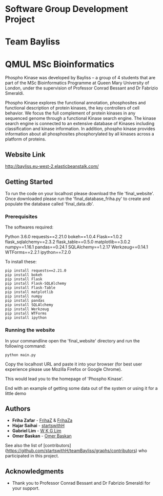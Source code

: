 
# Software Group Development Project
# Team Bayliss 
# QMUL MSc Bioinformatics

Phospho Kinase was developed by Bayliss – a group of 4 students that are part of the MSc Bioinformatics Programme at Queen Mary University of London, under the supervision of Professor Conrad Bessant and Dr Fabrizio Smeraldi.

Phospho Kinase explores the functional annotation, phosphosites and functional description of protein kinases, the key controllers of cell behavior. We focus the full complement of protein kinases in any sequenced genome through a functional Kinase search engine. The kinase search engine is connected to an extensive database of Kinases including classification and kinase information. In addition, phospho kinase provides information about all phosphosites phosphorylated by all kinases across a platform of proteins. 


## Website Link

http://bayliss.eu-west-2.elasticbeanstalk.com/ 

## Getting Started

To run the code on your localhost please download the file 'final_website'. 
Once downloaded please run the 'final_database_friha.py' to create and populate the database called 'final_data.db'.


### Prerequisites

The softwares required:

Python 3.6.0
requests==2.21.0
bokeh==1.0.4
Flask==1.0.2
flask_sqlalchemy==2.3.2
flask_table==0.5.0
matplotlib==3.0.2
numpy==1.16.1
pandas==0.24.1
SQLAlchemy==1.2.17
Werkzeug==0.14.1
WTForms==2.2.1
ipython==7.2.0

To install these:
```
pip install requests==2.21.0 
pip install bokeh
pip install Flask
pip install Flask-SQLAlchemy
pip install Flask-Table
pip install matplotlib
pip install numpy
pip install pandas
pip install SQLAlchemy
pip install Werkzeug
pip install WTForms
pip install ipython

```

### Running the website

In your commandline open the 'final_website' directory and run the following command:

```
python main.py
```

Copy the localhost URL and paste it into your browser (for best user experience please use Mozilla Firefox or Google Chrome).

This would lead you to the homepage of 'Phospho Kinase'.

End with an example of getting some data out of the system or using it for a little demo


## Authors

* **Friha Zafar** - [FrihaZ](https://github.com/FrihaZ) & [FrihaZa](https://github.com/FrihaZa) 
* **Hajar Saihai** - [startswithH](https://github.com/startswithH)
* **Gabriel Lim** - [W K G Lim](https://github.com/gabelim)
* **Omer Baskan** - [Omer Baskan](https://github.com/omerbaskan)

See also the list of [contributors] (https://github.com/startswithH/teamBayliss/graphs/contributors) who participated in this project.


## Acknowledgments

* Thank you to Professor Conrad Bessant and Dr Fabrizio Smeraldi for your support.


